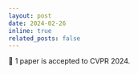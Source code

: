 ```yaml
---
layout: post
date: 2024-02-26
inline: true
related_posts: false
---
```


:scroll: 1 paper is accepted to CVPR 2024.
